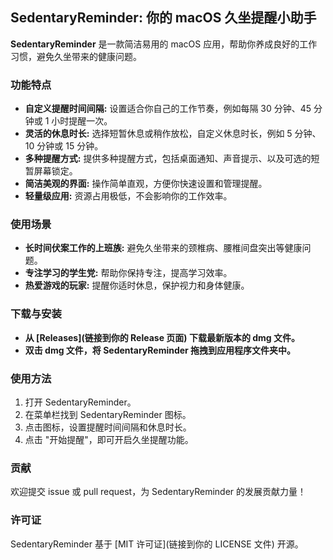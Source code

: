 ## SedentaryReminder: 你的 macOS 久坐提醒小助手

**SedentaryReminder** 是一款简洁易用的 macOS 应用，帮助你养成良好的工作习惯，避免久坐带来的健康问题。

### 功能特点

* **自定义提醒时间间隔:** 设置适合你自己的工作节奏，例如每隔 30 分钟、45 分钟或 1 小时提醒一次。
* **灵活的休息时长:** 选择短暂休息或稍作放松，自定义休息时长，例如 5 分钟、10 分钟或 15 分钟。
* **多种提醒方式:** 提供多种提醒方式，包括桌面通知、声音提示、以及可选的短暂屏幕锁定。
* **简洁美观的界面:**  操作简单直观，方便你快速设置和管理提醒。
* **轻量级应用:**  资源占用极低，不会影响你的工作效率。

### 使用场景

* **长时间伏案工作的上班族:**  避免久坐带来的颈椎病、腰椎间盘突出等健康问题。
* **专注学习的学生党:**  帮助你保持专注，提高学习效率。
* **热爱游戏的玩家:**  提醒你适时休息，保护视力和身体健康。

### 下载与安装

* **从 [Releases](链接到你的 Release 页面) 下载最新版本的 dmg 文件。**
* **双击 dmg 文件，将 SedentaryReminder 拖拽到应用程序文件夹中。**

### 使用方法

1. 打开 SedentaryReminder。
2. 在菜单栏找到 SedentaryReminder 图标。
3. 点击图标，设置提醒时间间隔和休息时长。
4. 点击 "开始提醒"，即可开启久坐提醒功能。

### 贡献

欢迎提交 issue 或 pull request，为 SedentaryReminder 的发展贡献力量！

### 许可证

SedentaryReminder 基于 [MIT 许可证](链接到你的 LICENSE 文件) 开源。 
